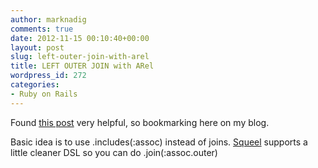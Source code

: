 ```yaml
---
author: marknadig
comments: true
date: 2012-11-15 00:10:40+00:00
layout: post
slug: left-outer-join-with-arel
title: LEFT OUTER JOIN with ARel
wordpress_id: 272
categories:
- Ruby on Rails
---
```


Found [this post](http://ruby.ryanbigg.com/post/1468788928/left-outer-join-with-arel) very helpful, so bookmarking here on my blog.

Basic idea is to use .includes(:assoc) instead of joins. [Squeel](https://github.com/ernie/squeel) supports a little cleaner DSL so you can do .join(:assoc.outer)


